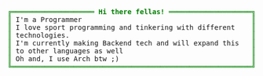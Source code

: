 <pre style="font-family:Menlo,'DejaVu Sans Mono',consolas,'Courier New',monospace"><span style="color: #008000; text-decoration-color: #008000">╔════════════════════ </span><span style="color: #008000; text-decoration-color: #008000; font-weight: bold">Hi there fellas!</span><span style="color: #008000; text-decoration-color: #008000"> ════════════════════╗</span>
<span style="color: #008000; text-decoration-color: #008000">║</span> I&#x27;m a Programmer                                         <span style="color: #008000; text-decoration-color: #008000">║</span>
<span style="color: #008000; text-decoration-color: #008000">║</span> I love sport programming and tinkering with different    <span style="color: #008000; text-decoration-color: #008000">║</span>
<span style="color: #008000; text-decoration-color: #008000">║</span> technologies.                                            <span style="color: #008000; text-decoration-color: #008000">║</span>
<span style="color: #008000; text-decoration-color: #008000">║</span> I&#x27;m currently making Backend tech and will expand this   <span style="color: #008000; text-decoration-color: #008000">║</span>
<span style="color: #008000; text-decoration-color: #008000">║</span> to other languages as well                               <span style="color: #008000; text-decoration-color: #008000">║</span>
<span style="color: #008000; text-decoration-color: #008000">║</span> Oh and, I use Arch btw ;)                                <span style="color: #008000; text-decoration-color: #008000">║</span>
<span style="color: #008000; text-decoration-color: #008000">╚══════════════════════════════════════════════════════════╝</span>
</pre>
